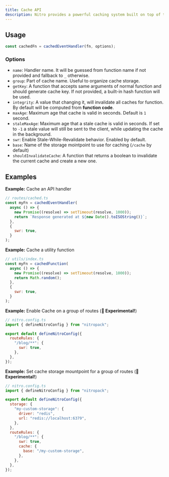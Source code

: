 ```yaml
---
title: Cache API
description: Nitro provides a powerful caching system built on top of the storage layer.
---
```


## Usage

```js
const cachedFn = cachedEventHandler(fn, options);
```

### Options

- `name`: Handler name. It will be guessed from function name if not provided and fallback to `_` otherwise.
- `group`: Part of cache name. Useful to organize cache storage.
- `getKey`: A function that accepts same arguments of normal function and should generate cache key. If not provided, a built-in hash function will be used.
- `integrity`: A value that changing it, will invalidate all caches for function. By default will be computed from **function code**.
- `maxAge`: Maximum age that cache is valid in seconds. Default is `1` second.
- `staleMaxAge`: Maximum age that a stale cache is valid in seconds. If set to `-1` a stale value will still be sent to the client, while updating the cache in the background.
- `swr`: Enable Stale-While-Revalidate behavior. Enabled by default.
- `base`: Name of the storage mointpoint to use for caching (`/cache` by default)
- `shouldInvalidateCache`: A function that returns a boolean to invalidate the current cache and create a new one.

## Examples

**Example:** Cache an API handler

```js
// routes/cached.ts
const myFn = cachedEventHandler(
  async () => {
    new Promise((resolve) => setTimeout(resolve, 1000));
    return `Response generated at ${new Date().toISOString()}`;
  },
  {
    swr: true,
  }
);
```

**Example:** Cache a utility function

```js
// utils/index.ts
const myFn = cachedFunction(
  async () => {
    new Promise((resolve) => setTimeout(resolve, 1000));
    return Math.random();
  },
  {
    swr: true,
  }
);
```

**Example:** Enable Cache on a group of routes (**🧪 Experimental!**)

```js
// nitro.config.ts
import { defineNitroConfig } from "nitropack";

export default defineNitroConfig({
  routeRules: {
    "/blog/**": {
      swr: true,
    },
  },
});
```

**Example:** Set cache storage mountpoint for a group of routes (**🧪 Experimental!**)

```js
// nitro.config.ts
import { defineNitroConfig } from "nitropack";

export default defineNitroConfig({
  storage: {
    "my-custom-storage": {
      driver: "redis",
      url: "redis://localhost:6379",
    },
  },
  routeRules: {
    "/blog/**": {
      swr: true,
      cache: {
        base: "/my-custom-storage",
      },
    },
  },
});
```

